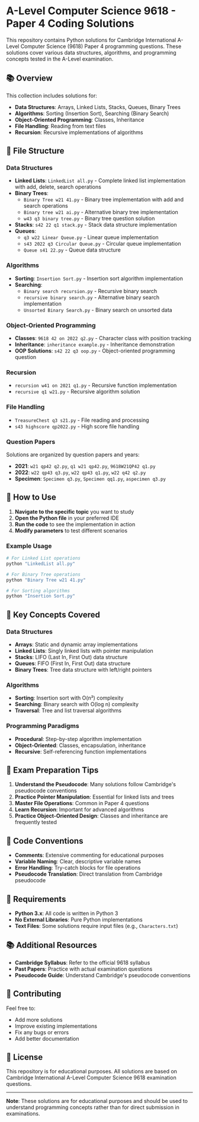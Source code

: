 # A-Level Computer Science 9618 - Paper 4 Coding Solutions

This repository contains Python solutions for Cambridge International A-Level Computer Science (9618) Paper 4 programming questions. These solutions cover various data structures, algorithms, and programming concepts tested in the A-Level examination.

## 📚 Overview

This collection includes solutions for:

- **Data Structures**: Arrays, Linked Lists, Stacks, Queues, Binary Trees
- **Algorithms**: Sorting (Insertion Sort), Searching (Binary Search)
- **Object-Oriented Programming**: Classes, Inheritance
- **File Handling**: Reading from text files
- **Recursion**: Recursive implementations of algorithms

## 📁 File Structure

### Data Structures

- **Linked Lists**: `LinkedList all.py` - Complete linked list implementation with add, delete, search operations
- **Binary Trees**:
  - `Binary Tree w21 41.py` - Binary tree implementation with add and search operations
  - `Binary tree w21 ai.py` - Alternative binary tree implementation
  - `w43 q3 binary tree.py` - Binary tree question solution
- **Stacks**: `s42 22 q1 stack.py` - Stack data structure implementation
- **Queues**:
  - `q3 w22 Linear Queue.py` - Linear queue implementation
  - `s43 2022 q3 Circular Queue.py` - Circular queue implementation
  - `Queue s41 22.py` - Queue data structure

### Algorithms

- **Sorting**: `Insertion Sort.py` - Insertion sort algorithm implementation
- **Searching**:
  - `Binary search recursion.py` - Recursive binary search
  - `recursive binary search.py` - Alternative binary search implementation
  - `Unsorted Binary Search.py` - Binary search on unsorted data

### Object-Oriented Programming

- **Classes**: `9618 42 on 2022 q2.py` - Character class with position tracking
- **Inheritance**: `inheritance example.py` - Inheritance demonstration
- **OOP Solutions**: `s42 22 q3 oop.py` - Object-oriented programming question

### Recursion

- `recursion w41 on 2021 q1.py` - Recursive function implementation
- `recursive q1 w21.py` - Recursive algorithm solution

### File Handling

- `TreasureChest q3 s21.py` - File reading and processing
- `s43 highscore qp2022.py` - High score file handling

### Question Papers

Solutions are organized by question papers and years:

- **2021**: `w21 qp42 q2.py`, `q1 w21 qp42.py`, `9618W21QP42 q1.py`
- **2022**: `w22 qp43 q3.py`, `w22 qp43 q1.py`, `w22 q42 q2.py`
- **Specimen**: `Specimen q3.py`, `Specimen qq1.py`, `aspecimen q3.py`

## 🚀 How to Use

1. **Navigate to the specific topic** you want to study
2. **Open the Python file** in your preferred IDE
3. **Run the code** to see the implementation in action
4. **Modify parameters** to test different scenarios

### Example Usage

```python
# For Linked List operations
python "LinkedList all.py"

# For Binary Tree operations
python "Binary Tree w21 41.py"

# For Sorting algorithms
python "Insertion Sort.py"
```

## 📖 Key Concepts Covered

### Data Structures

- **Arrays**: Static and dynamic array implementations
- **Linked Lists**: Singly linked lists with pointer manipulation
- **Stacks**: LIFO (Last In, First Out) data structure
- **Queues**: FIFO (First In, First Out) data structure
- **Binary Trees**: Tree data structure with left/right pointers

### Algorithms

- **Sorting**: Insertion sort with O(n²) complexity
- **Searching**: Binary search with O(log n) complexity
- **Traversal**: Tree and list traversal algorithms

### Programming Paradigms

- **Procedural**: Step-by-step algorithm implementation
- **Object-Oriented**: Classes, encapsulation, inheritance
- **Recursive**: Self-referencing function implementations

## 🎯 Exam Preparation Tips

1. **Understand the Pseudocode**: Many solutions follow Cambridge's pseudocode conventions
2. **Practice Pointer Manipulation**: Essential for linked lists and trees
3. **Master File Operations**: Common in Paper 4 questions
4. **Learn Recursion**: Important for advanced algorithms
5. **Practice Object-Oriented Design**: Classes and inheritance are frequently tested

## 📝 Code Conventions

- **Comments**: Extensive commenting for educational purposes
- **Variable Naming**: Clear, descriptive variable names
- **Error Handling**: Try-catch blocks for file operations
- **Pseudocode Translation**: Direct translation from Cambridge pseudocode

## 🔧 Requirements

- **Python 3.x**: All code is written in Python 3
- **No External Libraries**: Pure Python implementations
- **Text Files**: Some solutions require input files (e.g., `Characters.txt`)

## 📚 Additional Resources

- **Cambridge Syllabus**: Refer to the official 9618 syllabus
- **Past Papers**: Practice with actual examination questions
- **Pseudocode Guide**: Understand Cambridge's pseudocode conventions

## 🤝 Contributing

Feel free to:

- Add more solutions
- Improve existing implementations
- Fix any bugs or errors
- Add better documentation

## 📄 License

This repository is for educational purposes. All solutions are based on Cambridge International A-Level Computer Science 9618 examination questions.

---

**Note**: These solutions are for educational purposes and should be used to understand programming concepts rather than for direct submission in examinations.
